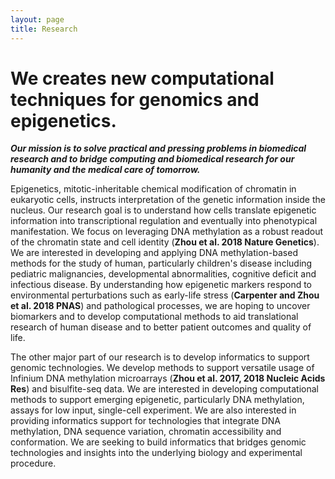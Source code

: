 ```yaml
---
layout: page
title: Research
---
```


# We creates new computational techniques for genomics and epigenetics.

_**Our mission is to solve practical and pressing problems in biomedical research and to bridge computing and biomedical research for our humanity and the medical care of tomorrow.**_

Epigenetics, mitotic-inheritable chemical modification of chromatin in eukaryotic cells, instructs interpretation of the genetic information inside the nucleus.  Our research goal is to understand how cells translate epigenetic information into transcriptional regulation and eventually into phenotypical manifestation.  We focus on leveraging DNA methylation as a robust readout of the chromatin state and cell identity (**Zhou et al. 2018 Nature Genetics**). We are interested in developing and applying DNA methylation-based methods for the study of human, particularly children's disease including pediatric malignancies, developmental abnormalities, cognitive deficit and infectious disease.  By understanding how epigenetic markers respond to environmental perturbations such as early-life stress (**Carpenter and Zhou et al. 2018 PNAS**) and pathological processes, we are hoping to uncover biomarkers and to develop computational methods to aid translational research of human disease and to better patient outcomes and quality of life.

The other major part of our research is to develop informatics to support genomic technologies. We develop methods to support versatile usage of Infinium DNA methylation microarrays (**Zhou et al. 2017, 2018 Nucleic Acids Res**) and bisulfite-seq data. We are interested in developing computational methods to support emerging epigenetic, particularly DNA methylation, assays for low input, single-cell experiment. We are also interested in providing informatics support for technologies that integrate DNA methylation, DNA sequence variation, chromatin accessibility and conformation. We are seeking to build informatics that bridges genomic technologies and insights into the underlying biology and experimental procedure.
